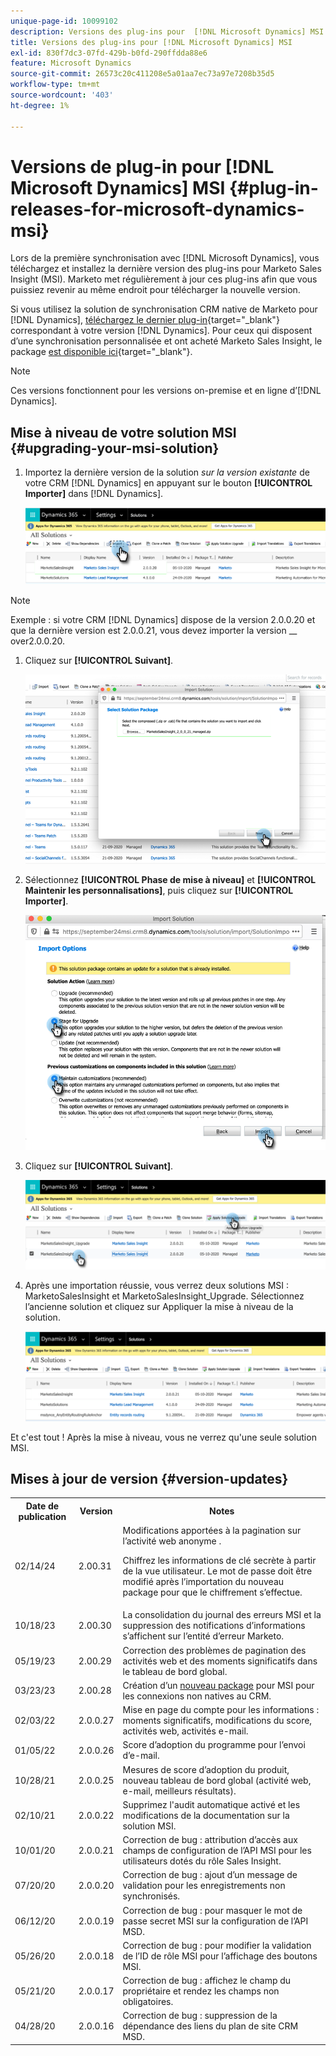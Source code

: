 ```yaml
---
unique-page-id: 10099102
description: Versions des plug-ins pour  [!DNL Microsoft Dynamics] MSI - Documents Marketo - Documentation du produit
title: Versions des plug-ins pour [!DNL Microsoft Dynamics] MSI
exl-id: 830f7dc3-07fd-429b-b0fd-290ffdda88e6
feature: Microsoft Dynamics
source-git-commit: 26573c20c411208e5a01aa7ec73a97e7208b35d5
workflow-type: tm+mt
source-wordcount: '403'
ht-degree: 1%

---
```


# Versions de plug-in pour [!DNL Microsoft Dynamics] MSI {#plug-in-releases-for-microsoft-dynamics-msi}

Lors de la première synchronisation avec [!DNL Microsoft Dynamics], vous téléchargez et installez la dernière version des plug-ins pour Marketo Sales Insight (MSI). Marketo met régulièrement à jour ces plug-ins afin que vous puissiez revenir au même endroit pour télécharger la nouvelle version.

Si vous utilisez la solution de synchronisation CRM native de Marketo pour [!DNL Dynamics], [téléchargez le dernier plug-in](/help/marketo/product-docs/marketo-sales-insight/msi-for-microsoft-dynamics/installing/download-the-marketo-sales-insight-solution-for-microsoft-dynamics.md){target="_blank"} correspondant à votre version [!DNL Dynamics]. Pour ceux qui disposent d’une synchronisation personnalisée et ont acheté Marketo Sales Insight, le package [ est disponible ici](https://mktg-cdn.marketo.com/community/MarketoSalesInsight_NonNative.zip){target="_blank"}.

>[!NOTE]
>
>Ces versions fonctionnent pour les versions on-premise et en ligne d’[!DNL Dynamics].

## Mise à niveau de votre solution MSI {#upgrading-your-msi-solution}

1. Importez la dernière version de la solution _sur la version existante_ de votre CRM [!DNL Dynamics] en appuyant sur le bouton **[!UICONTROL Importer]** dans [!DNL Dynamics].

   ![](assets/plug-in-releases-for-microsoft-dynamics-msi-1.png)

>[!NOTE]
>
>Exemple : si votre CRM [!DNL Dynamics] dispose de la version 2.0.0.20 et que la dernière version est 2.0.0.21, vous devez importer la version __ over2.0.0.20.

1. Cliquez sur **[!UICONTROL Suivant]**.

   ![](assets/plug-in-releases-for-microsoft-dynamics-msi-2.png)

1. Sélectionnez **[!UICONTROL Phase de mise à niveau]** et **[!UICONTROL Maintenir les personnalisations]**, puis cliquez sur **[!UICONTROL Importer]**.

   ![](assets/plug-in-releases-for-microsoft-dynamics-msi-3.png)

1. Cliquez sur **[!UICONTROL Suivant]**.

   ![](assets/plug-in-releases-for-microsoft-dynamics-msi-4.png)

1. Après une importation réussie, vous verrez deux solutions MSI : MarketoSalesInsight et MarketoSalesInsight_Upgrade. Sélectionnez l’ancienne solution et cliquez sur Appliquer la mise à niveau de la solution.

   ![](assets/plug-in-releases-for-microsoft-dynamics-msi-5.png)

Et c&#39;est tout ! Après la mise à niveau, vous ne verrez qu&#39;une seule solution MSI.

## Mises à jour de version {#version-updates}

<table>
 <tbody>
  <tr>
   <th>Date de publication</th>
   <th>Version</th>
   <th>Notes</th>
  </tr>
  <tr>
   <td>02/14/24</td>
   <td>2.00.31</td>
   <td>Modifications apportées à la pagination sur l’activité web anonyme .
   <p>
   Chiffrez les informations de clé secrète à partir de la vue utilisateur. Le mot de passe doit être modifié après l’importation du nouveau package pour que le chiffrement s’effectue.</td>
  </tr>
  <tr>
   <td>10/18/23</td>
   <td>2.00.30</td>
   <td>La consolidation du journal des erreurs MSI et la suppression des notifications d’informations s’affichent sur l’entité d’erreur Marketo.</td>
  </tr>
  <tr>
   <td>05/19/23</td>
   <td>2.00.29</td>
   <td>Correction des problèmes de pagination des activités web et des moments significatifs dans le tableau de bord global.</td>
  </tr>
  <tr>
   <td>03/23/23</td>
   <td>2.00.28</td>
   <td>Création d’un <a href="https://mktg-cdn.marketo.com/community/MarketoSalesInsight_NonNative.zip">nouveau package</a> pour MSI pour les connexions non natives au CRM.</td>
  </tr>
  <tr>
   <td>02/03/22</td>
   <td>2.0.0.27</td>
   <td>Mise en page du compte pour les informations : moments significatifs, modifications du score, activités web, activités e-mail.</td>
  </tr>
  <tr>
   <td>01/05/22</td>
   <td>2.0.0.26</td>
   <td>Score d’adoption du programme pour l’envoi d’e-mail.</td>
  </tr>
  <tr>
   <td>10/28/21</td>
   <td>2.0.0.25</td>
   <td>Mesures de score d’adoption du produit, nouveau tableau de bord global (activité web, e-mail, meilleurs résultats).</td>
  </tr>
  <tr>
   <td>02/10/21</td>
   <td>2.0.0.22</td>
   <td>Supprimez l'audit automatique activé et les modifications de la documentation sur la solution MSI.</td>
  </tr>
  <tr>
   <td>10/01/20</td>
   <td>2.0.0.21</td>
   <td>Correction de bug : attribution d’accès aux champs de configuration de l’API MSI pour les utilisateurs dotés du rôle Sales Insight.</td>
  </tr>
  <tr>
   <td>07/20/20</td>
   <td>2.0.0.20</td>
   <td>Correction de bug : ajout d’un message de validation pour les enregistrements non synchronisés.</td>
  </tr>
  <tr>
   <td>06/12/20</td>
   <td>2.0.0.19</td>
   <td>Correction de bug : pour masquer le mot de passe secret MSI sur la configuration de l’API MSD.</td>
  </tr>
  <tr>
   <td>05/26/20</td>
   <td>2.0.0.18</td>
   <td>Correction de bug : pour modifier la validation de l’ID de rôle MSI pour l’affichage des boutons MSI.</td>
  </tr>
  <tr>
   <td>05/21/20</td>
   <td>2.0.0.17</td>
   <td>Correction de bug : affichez le champ du propriétaire et rendez les champs non obligatoires.</td>
  </tr>
  <tr>
   <td>04/28/20</td>
   <td>2.0.0.16</td>
   <td>Correction de bug : suppression de la dépendance des liens du plan de site CRM MSD.</td>
  </tr>
 </tbody>
</table>
